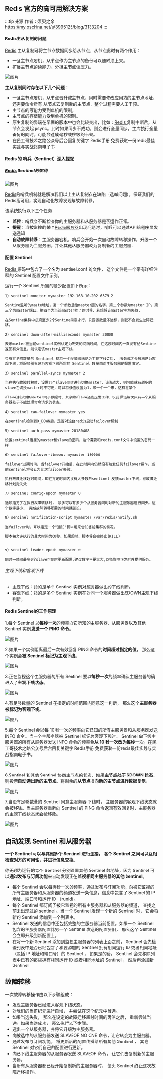 ## Redis 官方的高可用解决方案
:::tip 来源
作者：须臾之余   
https://my.oschina.net/u/3995125/blog/3133204
:::



#### Redis主从复制的问题

[Redis](http://mp.weixin.qq.com/s?__biz=MzI0MDQ4MTM5NQ==&mid=2247513229&idx=2&sn=20ed0053a17942bd273a1cc0729a7b59&chksm=e918d191de6f588792a01fbe3d98cc9812e8cbe3f862ce334bbf91e057199859c8e63bd414d4&scene=21#wechat_redirect) 主从复制可将主节点数据同步给从节点，从节点此时有两个作用：

- 一旦主节点宕机，从节点作为主节点的备份可以随时顶上来。
- 扩展主节点的读能力，分担主节点读压力。

![图片](../.vuepress/public/images/redis/1.png)

**主从复制同时存在以下几个问题**：

- 一旦主节点宕机，从节点晋升成主节点，同时需要修改应用方的主节点地址，还需要命令所有 从节点去复制新的主节点，整个过程需要人工干预。
- 主节点的写能力受到单机的限制。
- 主节点的存储能力受到单机的限制。
- 原生复制的弊端在早期的版本中也会比较突出，比如：[Redis ](http://mp.weixin.qq.com/s?__biz=MzI0MDQ4MTM5NQ==&mid=2247508806&idx=2&sn=82eef6b17ab3f10f1da48be91807534b&chksm=e918c65ade6f4f4c75a1a4a14d8f2b10e901b8e641c1b543e24c902b8a874beca8fb832149e5&scene=21#wechat_redirect)复制中断后，从节点会发起 psync。此时如果同步不成功，则会进行全量同步，主库执行全量备份的同时，可能会造成毫秒或秒级的卡顿。
- 在民工哥技术之路公众号后台回复关键字 Redis手册 免费获取一份redis最佳实践与实战指南电子书

#### Redis 的 哨兵（Sentinel）深入探究

##### [Redis](http://mp.weixin.qq.com/s?__biz=MzI0MDQ4MTM5NQ==&mid=2247506691&idx=2&sn=45645ef63701a94ec5d71273322a75b9&chksm=e918be1fde6f3709eaa33d9706c1e803b7816e3158f5c642fe949230094e4142d4dbc6528d0a&scene=21#wechat_redirect) Sentinel的架构

![图片](../.vuepress/public/images/redis/2.png)

[Redis](http://mp.weixin.qq.com/s?__biz=MzI0MDQ4MTM5NQ==&mid=2247505422&idx=2&sn=ce618a2cd611564dddfacadc948ab75c&chksm=e918b312de6f3a0452f8e5e188464103b471cf4a2d8083889a71acd3059430da99253c266b26&scene=21#wechat_redirect)的哨兵机制就是解决我们以上主从复制存在缺陷（选举问题），保证我们的Redis高可用，实现自动化故障发现与故障转移。

该系统执行以下三个任务：

- **监控**：哨兵会不断检查你的主服务器和从服务器是否运作正常。
- **提醒**：当被监控的某个[Redis服务器](http://mp.weixin.qq.com/s?__biz=MzI0MDQ4MTM5NQ==&mid=2247505737&idx=2&sn=40cd237449349cc7d59b166263b262a1&chksm=e918b255de6f3b43e2c57d62aaae334ab8deb79af983510e25222f0bd42c3ae62cd96a2d3082&scene=21#wechat_redirect)出现问题时，哨兵可以通过API给程序员发送通知
- **自动故障转移**：主服务器宕机，哨兵会开始一次自动故障转移操作，升级一个从服务器为主服务器，并让其他从服务器改为复制新的主服务器.

#### 配置 Sentinel

[Redis ](http://mp.weixin.qq.com/s?__biz=MzI0MDQ4MTM5NQ==&mid=2247504617&idx=2&sn=8ab5b6e42a944d86257119b1eb295378&chksm=e918b7f5de6f3ee31d717d19e97c9233ce7094c85450ca3c649087fe37e0840fd2a8b63b89fe&scene=21#wechat_redirect)源码中包含了一个名为 sentinel.conf 的文件， 这个文件是一个带有详细注释的 Sentinel 配置文件示例。

运行一个 Sentinel 所需的最少配置如下所示：

```text
1）sentinel monitor mymaster 192.168.10.202 6379 2

Sentine监听的maste地址，第一个参数是给master起的名字，第二个参数为master IP，第三个为master端口，第四个为当该master挂了的时候，若想将该master判为失效，

在Sentine集群中必须至少2个Sentine同意才行，只要该数量不达标，则就不会发生故障迁移。

2）sentinel down-after-milliseconds mymaster 30000

表示master被当前sentinel实例认定为失效的间隔时间，在这段时间内一直没有给Sentine返回有效信息，则认定该master主观下线。

只有在足够数量的 Sentinel 都将一个服务器标记为主观下线之后， 服务器才会被标记为客观下线，将服务器标记为客观下线所需的 Sentinel 数量由对主服务器的配置决定。

3）sentinel parallel-syncs mymaster 2

当在执行故障转移时，设置几个slave同时进行切换master，该值越大，则可能就有越多的slave在切换master时不可用，可以将该值设置为1，即一个一个来，这样在某个

slave进行切换master同步数据时，其余的slave还能正常工作，以此保证每次只有一个从服务器处于不能处理命令请求的状态。

4）sentinel can-failover mymaster yes

在sentinel检测到O_DOWN后，是否对这台redis启动failover机制

5）sentinel auth-pass mymaster 20180408

设置sentinel连接的master和slave的密码，这个需要和redis.conf文件中设置的密码一样

6）sentinel failover-timeout mymaster 180000

failover过期时间，当failover开始后，在此时间内仍然没有触发任何failover操作，当前sentinel将会认为此次failoer失败。 

执行故障迁移超时时间，即在指定时间内没有大多数的sentinel 反馈master下线，该故障迁移计划则失效

7）sentinel config-epoch mymaster 0

选项指定了在执行故障转移时， 最多可以有多少个从服务器同时对新的主服务器进行同步。这个数字越小， 完成故障转移所需的时间就越长。

8）sentinel notification-script mymaster /var/redis/notify.sh

当failover时，可以指定一个"通知"脚本用来告知当前集群的情况。

脚本被允许执行的最大时间为60秒，如果超时，脚本将会被终止(KILL)


9）sentinel leader-epoch mymaster 0

同时一时间最多0个slave可同时更新配置,建议数字不要太大,以免影响正常对外提供服务。
```

###### 主观下线和客观下线

- 主观下线：指的是单个 Sentinel 实例对服务器做出的下线判断。
- 客观下线：指的是多个 Sentinel 实例在对同一个服务器做出SDOWN主观下线判断。

#### Redis Sentinel的工作原理

1.每个 Sentinel 以**每秒一次**的频率向它所知的主服务器、从服务器以及其他 Sentinel 实例**发送一个 PING 命令**。

![图片](../.vuepress/public/images/redis/3.png)

2.如果一个实例距离最后一次有效回复 PING 命令的**时间超过指定的值**， 那么这个实例会**被 Sentinel 标记为主观下线**。

![图片](../.vuepress/public/images/redis/4.png)

3.正在监视这个主服务器的所有 Sentinel 要以**每秒一次**的频率确认主服务器的确进入了**主观下线状态**。

![图片](../.vuepress/public/images/redis/5.png)

4.有足够数量的 Sentinel 在指定的时间范围内同意这一判断， 那么这个**主服务器被标记为客观下线**。

![图片](../.vuepress/public/images/redis/6.png)

5.每个 Sentinel 会以每 10 秒一次的频率向它已知的所有主服务器和从服务器发送 INFO 命令。当一个主服务器被 Sentinel 标记为客观下线时， Sentinel 向下线主服务器的所有从服务器发送 INFO 命令的频率会**从 10 秒一次改为每秒一**次。在民工哥技术之路公众号后台回复关键字 Redis手册 免费获取一份redis最佳实践与实战指南电子书。

![图片](../.vuepress/public/images/redis/7.png)

6.Sentinel 和其他 Sentinel 协商主节点的状态，如果**主节点处于 SDOWN 状态**，则投票**自动选出新的主节点**。将剩余的**从节点**指**向新的主节点进行数据复制**。

![图片](../.vuepress/public/images/redis/8.png)

7.当没有足够数量的 Sentinel 同意主服务器 下线时， 主服务器的客观下线状态就会被移除。当主服务器重新向 Sentinel 的 PING 命令返回有效回复时，主服务器的主观下线状态就会被移除。

![图片](../.vuepress/public/images/redis/9.png)

## 自动发现 Sentinel 和从服务器

**一个 Sentinel 可以与其他多个 Sentinel 进行连接， 各个 Sentinel 之间可以互相检查对方的可用性，并进行信息交换**。

你无须为运行的每个 Sentinel 分别设置其他 Sentinel 的地址，因为 Sentinel 可以**通过发布与订阅功能**来自动发现正在**监视相同主服务器的其他 Sentinel**。

- 每个 Sentinel 会以每两秒一次的频率，通过发布与订阅功能，向被它监视的所有主服务器和从服务器的频道发送一条信息，信息中包含了 Sentinel 的 IP 地址、端口号和运行 ID （runid）。
- 每个 Sentinel 都订阅了被它监视的所有主服务器和从服务器的频道， 查找之前未出现过的 sentinel 。当一个 Sentinel 发现一个新的 Sentinel 时， 它会将新的 Sentinel 添加到一个列表中。
- Sentinel 发送的信息中还包括完整的主服务器当前配置。如果一个 Sentinel 包含的主服务器配置比另一个 Sentinel 发送的配置要旧， 那么这个 Sentinel 会立即升级到新配置上。
- 在将一个新 Sentinel 添加到监视主服务器的列表上面之前， Sentinel 会先检查列表中是否已经包含了和要添加的 Sentinel 拥有相同运行 ID 或者相同地址（包括 IP 地址和端口号）的 Sentinel ， 如果是的话， Sentinel 会先移除列表中已有的那些拥有相同运行 ID 或者相同地址的 Sentinel ， 然后再添加新 Sentinel

## 故障转移

一次故障转移操作由以下步骤组成：

- 发现主服务器已经进入客观下线状态。
- 对我们的当前纪元进行自增， 并尝试在这个纪元中当选。
- 如果当选失败， 那么在设定的故障迁移超时时间的两倍之后， 重新尝试当选。如果当选成功， 那么执行以下步骤。
- 选出一个从服务器，并将它升级为主服务器。
- 向被选中的从服务器发送 SLAVEOF NO ONE 命令，让它转变为主服务器。
- 通过发布与订阅功能， 将更新后的配置传播给所有其他 Sentinel ， 其他 Sentinel 对它们自己的配置进行更新。
- 向已下线主服务器的从服务器发送 SLAVEOF 命令， 让它们去复制新的主服务器。
- 当所有从服务器都已经开始复制新的主服务器时， 领头 Sentinel 终止这次故障迁移操作。